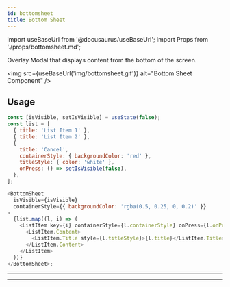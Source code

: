 ```yaml
---
id: bottomsheet
title: Bottom Sheet
---
```


import useBaseUrl from '@docusaurus/useBaseUrl';
import Props from './props/bottomsheet.md';

Overlay Modal that displays content from the bottom of the screen.

<img src={useBaseUrl('img/bottomsheet.gif')} alt="Bottom Sheet Component" />

## Usage

```js
const [isVisible, setIsVisible] = useState(false);
const list = [
  { title: 'List Item 1' },
  { title: 'List Item 2' },
  {
    title: 'Cancel',
    containerStyle: { backgroundColor: 'red' },
    titleStyle: { color: 'white' },
    onPress: () => setIsVisible(false),
  },
];

<BottomSheet
  isVisible={isVisible}
  containerStyle={{ backgroundColor: 'rgba(0.5, 0.25, 0, 0.2)' }}
>
  {list.map((l, i) => (
    <ListItem key={i} containerStyle={l.containerStyle} onPress={l.onPress}>
      <ListItem.Content>
        <ListItem.Title style={l.titleStyle}>{l.title}</ListItem.Title>
      </ListItem.Content>
    </ListItem>
  ))}
</BottomSheet>;
```

---

<Props />

---
